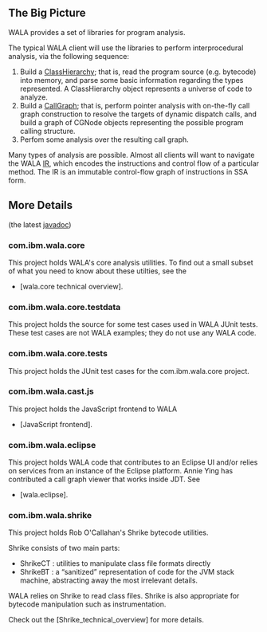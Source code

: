 The Big Picture
---------------

WALA provides a set of libraries for program analysis.

The typical WALA client will use the libraries to perform interprocedural analysis, via the following sequence:

1.  Build a [ClassHierarchy]; that is, read the program source (e.g. bytecode) into memory, and parse some basic information regarding the types represented. A ClassHierarchy object represents a universe of code to analyze.
2.  Build a [CallGraph]; that is, perform pointer analysis with on-the-fly call graph construction to resolve the targets of dynamic dispatch calls, and build a graph of CGNode objects representing the possible program calling structure.
3.  Perfom some analysis over the resulting call graph.

Many types of analysis are possible. Almost all clients will want to navigate the WALA [IR], which encodes the instructions and control flow of a particular method. The IR is an immutable control-flow graph of instructions in SSA form.

More Details
------------
(the latest [javadoc])

### com.ibm.wala.core

This project holds WALA's core analysis utilities. To find out a small subset of what you need to know about these utilties, see the

-   [wala.core technical overview].

### com.ibm.wala.core.testdata

This project holds the source for some test cases used in WALA JUnit tests. These test cases are not WALA examples; they do not use any WALA code.

### com.ibm.wala.core.tests

This project holds the JUnit test cases for the com.ibm.wala.core project.

### com.ibm.wala.cast.js

This project holds the JavaScript frontend to WALA

-   [JavaScript frontend].

### com.ibm.wala.eclipse 

This project holds WALA code that contributes to an Eclipse UI and/or relies on services from an instance of the Eclipse platform. Annie Ying has contributed a call graph viewer that works inside JDT. See

-   [wala.eclipse].

### com.ibm.wala.shrike 

This project holds Rob O'Callahan's Shrike bytecode utilities.

Shrike consists of two main parts:

-   ShrikeCT : utilities to manipulate class file formats directly
-   ShrikeBT : a “sanitized” representation of code for the JVM stack machine, abstracting away the most irrelevant details.

WALA relies on Shrike to read class files. Shrike is also appropriate for bytecode manipulation such as instrumentation.

Check out the [Shrike\_technical\_overview] for more details.

  [ClassHierarchy]: UserGuide:ClassHierarchy "wikilink"
  [CallGraph]: UserGuide:CallGraph "wikilink"
  [IR]: UserGuide:IR "wikilink"
  [javadoc]: http://wala.sourceforge.net/javadocs/trunk/